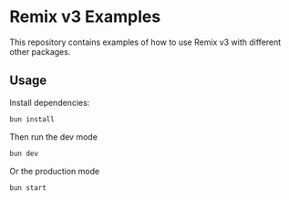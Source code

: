 # Remix v3 Examples

This repository contains examples of how to use Remix v3 with different other packages.

## Usage

Install dependencies:

```bash
bun install
```

Then run the dev mode

```bash
bun dev
```

Or the production mode

```bash
bun start
```
